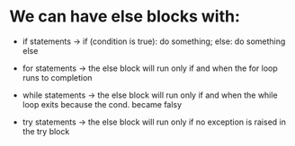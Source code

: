 # We can have else blocks with:

- if statements -> if (condition is true): do something; else: do something else

- for statements -> the else block will run only if and when the for loop runs to completion

- while statements -> the else block will run only if and when the while loop exits because the cond. became
  falsy

- try statements -> the else block will run only if no exception is raised in the try block

